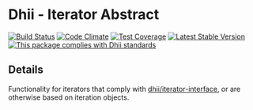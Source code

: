 # Dhii - Iterator Abstract

[![Build Status](https://travis-ci.org/Dhii/iterator-abstract.svg?branch=develop)](https://travis-ci.org/Dhii/iterator-abstract)
[![Code Climate](https://codeclimate.com/github/Dhii/iterator-abstract/badges/gpa.svg)](https://codeclimate.com/github/Dhii/iterator-abstract)
[![Test Coverage](https://codeclimate.com/github/Dhii/iterator-abstract/badges/coverage.svg)](https://codeclimate.com/github/Dhii/iterator-abstract/coverage)
[![Latest Stable Version](https://poser.pugx.org/dhii/iterator-abstract/version)](https://packagist.org/packages/dhii/iterator-abstract)
[![This package complies with Dhii standards](https://img.shields.io/badge/Dhii-Compliant-green.svg?style=flat-square)][Dhii]

## Details
Functionality for iterators that comply with [dhii/iterator-interface][], or are otherwise based on iteration objects.

[Dhii]:                                                     https://github.com/Dhii/dhii

[dhii/iterator-interface]:                                  https://packagist.org/packages/dhii/iterator-interface
